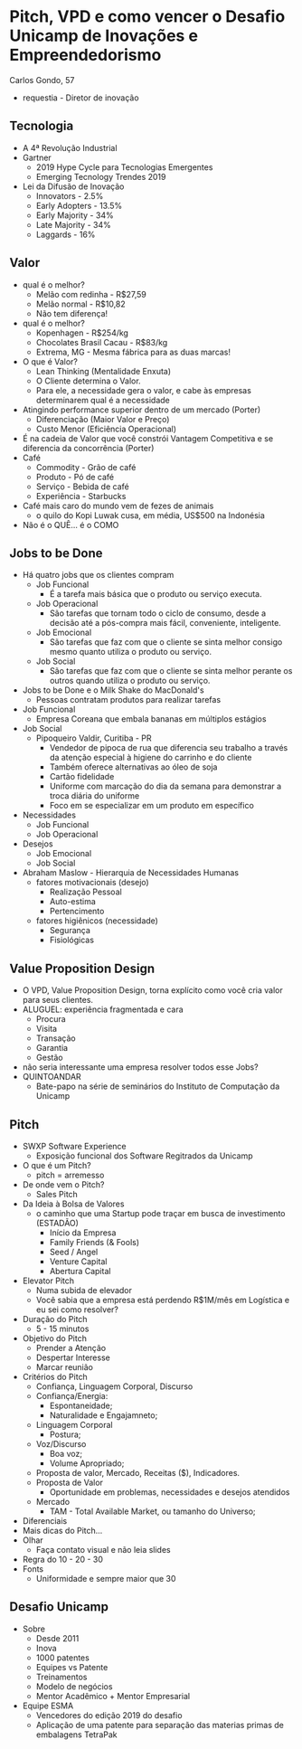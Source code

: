 # Pitch, VPD e como vencer o Desafio Unicamp de Inovações e Empreendedorismo

Carlos Gondo, 57

* requestia - Diretor de inovação

## Tecnologia

* A 4ª Revolução Industrial
* Gartner
  * 2019 Hype Cycle para Tecnologias Emergentes
  * Emerging Tecnology Trendes 2019
* Lei da Difusão de Inovação
  * Innovators - 2.5%
  * Early Adopters - 13.5%
  * Early Majority - 34%
  * Late Majority - 34%
  * Laggards - 16%

## Valor

* qual é o melhor?
  * Melão com redinha - R$27,59
  * Melão normal - R$10,82
  * Não tem diferença!
* qual é o melhor?
  * Kopenhagen - R$254/kg
  * Chocolates Brasil Cacau - R$83/kg
  * Extrema, MG - Mesma fábrica para as duas marcas!
* O que é Valor?
  * Lean Thinking (Mentalidade Enxuta)
  * O Cliente determina o Valor.
  * Para ele, a necessidade gera o valor, e cabe às empresas determinarem qual é a necessidade
* Atingindo performance superior dentro de um mercado (Porter)
  * Diferenciação (Maior Valor e Preço)
  * Custo Menor (Eficiência Operacional)
* É na cadeia de Valor que você constrói Vantagem Competitiva e se diferencia da concorrência (Porter)
* Café
  * Commodity - Grão de café
  * Produto - Pó de café
  * Serviço - Bebida de café
  * Experiência - Starbucks
* Café mais caro do mundo vem de fezes de animais
  * o quilo do Kopi Luwak cusa, em média, US$500 na Indonésia
* Não é o QUÊ... é o COMO

## Jobs to be Done

* Há quatro jobs que os clientes compram
  * Job Funcional
    * É a tarefa mais básica que o produto ou serviço executa.
  * Job Operacional
    * São tarefas que tornam todo o ciclo de consumo, desde a decisão até a pós-compra mais fácil, conveniente, inteligente.
  * Job Emocional
    * São tarefas que faz com que o cliente se sinta melhor consigo mesmo quanto utiliza o produto ou serviço.
  * Job Social
    * São tarefas que faz com que o cliente se sinta melhor perante os outros quando utiliza o produto ou serviço.
* Jobs to be Done e o Milk Shake do MacDonald's
  * Pessoas contratam produtos para realizar tarefas
* Job Funcional
  * Empresa Coreana que embala bananas em múltiplos estágios
* Job Social
  * Pipoqueiro Valdir, Curitiba - PR
    * Vendedor de pipoca de rua que diferencia seu trabalho a través da atenção especial à higiene do carrinho e do cliente
    * Também oferece alternativas ao óleo de soja
    * Cartão fidelidade
    * Uniforme com marcação do dia da semana para demonstrar a troca diária do uniforme
    * Foco em se especializar em um produto em específico
* Necessidades
  * Job Funcional
  * Job Operacional
* Desejos
  * Job Emocional
  * Job Social
* Abraham Maslow - Hierarquia de Necessidades Humanas
  * fatores motivacionais (desejo)
    * Realização Pessoal
    * Auto-estima
    * Pertencimento
  * fatores higiênicos (necessidade)
    * Segurança
    * Fisiológicas

## Value Proposition Design

* O VPD, Value Proposition Design, torna explícito como você cria valor para seus clientes.
* ALUGUEL: experiência fragmentada e cara
  * Procura
  * Visita
  * Transação
  * Garantia
  * Gestão
* não seria interessante uma empresa resolver todos esse Jobs?
* QUINTOANDAR
  * Bate-papo na série de seminários do Instituto de Computação da Unicamp

## Pitch

* SWXP Software Experience
  * Exposição funcional dos Software Regitrados da Unicamp
* O que é um Pitch?
  * pitch = arremesso
* De onde vem o Pitch?
  * Sales Pitch
* Da Ideia à Bolsa de Valores
  * o caminho que uma Startup pode traçar em busca de investimento (ESTADÃO)
    * Início da Empresa
    * Family Friends (& Fools)
    * Seed / Angel
    * Venture Capital
    * Abertura Capital
* Elevator Pitch
  * Numa subida de elevador
  * Você sabia que a empresa está perdendo R$1M/mês em Logística e eu sei como resolver?
* Duração do Pitch
  * 5 - 15 minutos
* Objetivo do Pitch
  * Prender a Atenção
  * Despertar Interesse
  * Marcar reunião
* Critérios do Pitch
  * Confiança, Linguagem Corporal, Discurso
  * Confiança/Energia:
    * Espontaneidade;
    * Naturalidade e Engajamneto;
  * Linguagem Corporal
    * Postura;
  * Voz/Discurso
    * Boa voz;
    * Volume Apropriado;
  * Proposta de valor, Mercado, Receitas ($), Indicadores.
  * Proposta de Valor
    * Oportunidade em problemas, necessidades e desejos atendidos
  * Mercado
    * TAM - Total Available Market, ou tamanho do Universo;
* Diferenciais
* Mais dicas do Pitch...
* Olhar
  * Faça contato visual e não leia slides
* Regra do 10 - 20 - 30
* Fonts
  * Uniformidade e sempre maior que 30

## Desafio Unicamp

* Sobre
  * Desde 2011
  * Inova
  * 1000 patentes
  * Equipes vs Patente
  * Treinamentos
  * Modelo de negócios
  * Mentor Acadêmico + Mentor Empresarial
* Equipe ESMA
  * Vencedores do edição 2019 do desafio
  * Aplicação de uma patente para separação das materias primas de embalagens TetraPak